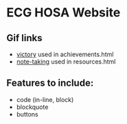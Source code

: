 # ECG HOSA Website

## Gif links
- [victory](https://giphy.com/gifs/thinkproducts-lnyPptAfGwHeTdoQDk) used in achievements.html
- [note-taking](https://giphy.com/gifs/bully-bull-terrier-bullterrier-dQpUkK59l5Imxsh8jN) used in resources.html

## Features to include:
- code (in-line, block)
- blockquote
- buttons